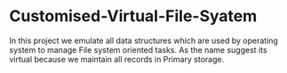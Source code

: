 # Customised-Virtual-File-Syatem
In this project we emulate all data structures which are used by operating system to manage File system oriented tasks. As the name suggest its virtual because we maintain all records in Primary storage. 
